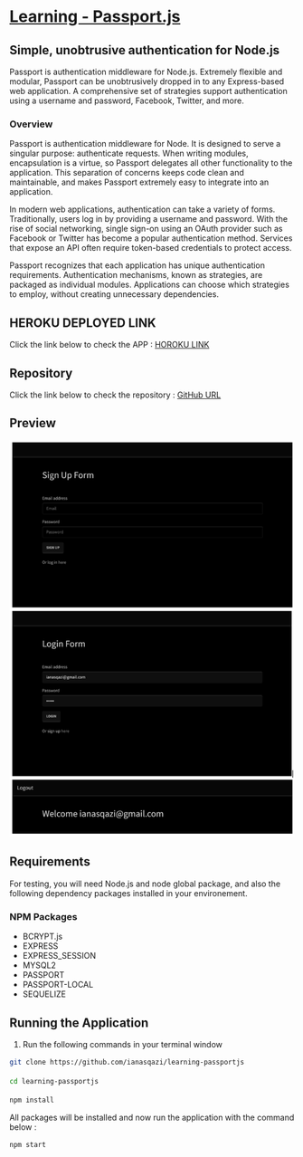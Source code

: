 # [**Learning - Passport.js**](http://www.passportjs.org/)


## Simple, unobtrusive authentication for Node.js

Passport is authentication middleware for Node.js. Extremely flexible and modular, Passport can be unobtrusively dropped in to any Express-based web application. A comprehensive set of strategies support authentication using a username and password, Facebook, Twitter, and more.

### Overview
Passport is authentication middleware for Node. It is designed to serve a singular purpose: authenticate requests. When writing modules, encapsulation is a virtue, so Passport delegates all other functionality to the application. This separation of concerns keeps code clean and maintainable, and makes Passport extremely easy to integrate into an application.

In modern web applications, authentication can take a variety of forms. Traditionally, users log in by providing a username and password. With the rise of social networking, single sign-on using an OAuth provider such as Facebook or Twitter has become a popular authentication method. Services that expose an API often require token-based credentials to protect access.

Passport recognizes that each application has unique authentication requirements. Authentication mechanisms, known as strategies, are packaged as individual modules. Applications can choose which strategies to employ, without creating unnecessary dependencies.


## HEROKU DEPLOYED LINK 

Click the link below to check the APP :
[HOROKU LINK](https://floating-earth-44424.herokuapp.com/)

## Repository 

Click the link below to check the repository :
[GitHub URL](https://github.com/ianasqazi/learning-passportjs)

## Preview

![HOME_PAGE](/screenshots/form.png)

## Requirements

For testing, you will need Node.js and node global package, and also the following dependency packages installed in your environement.  


### NPM Packages

- BCRYPT.js
- EXPRESS
- EXPRESS_SESSION
- MYSQL2
- PASSPORT
- PASSPORT-LOCAL
- SEQUELIZE

## Running the Application

1. Run the following commands in your terminal window 

```bash
git clone https://github.com/ianasqazi/learning-passportjs

cd learning-passportjs

npm install
```

All packages will be installed and now run the application with the command below : 

```bash
npm start
```

